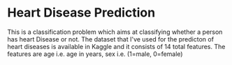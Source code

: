 # Heart Disease Prediction
This is a classification problem which aims at classifying whether a person has heart Disease or not. The dataset that I've used for the predicton of heart diseases is available in Kaggle and it consists of 14 total features. The features are age i.e. age in years, sex i.e. (1=male, 0=female)

